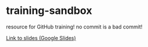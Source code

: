 # training-sandbox
resource for GitHub training! no commit is a bad commit!

[Link to slides (Google Slides)](https://docs.google.com/presentation/d/1IbPLNrr-Xzwr9d1iKgST22Nn79Rd13JsLzg35D8zxaw/edit?usp=sharing)
